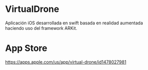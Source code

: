 # VirtualDrone
Aplicación iOS desarrollada en swift basada en realidad aumentada haciendo uso del framework ARKit.

# App Store
https://apps.apple.com/us/app/virtual-drone/id1478027981
